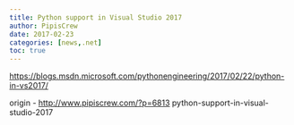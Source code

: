 ```yaml
---
title: Python support in Visual Studio 2017
author: PipisCrew
date: 2017-02-23
categories: [news,.net]
toc: true
---
```


https://blogs.msdn.microsoft.com/pythonengineering/2017/02/22/python-in-vs2017/

origin - http://www.pipiscrew.com/?p=6813 python-support-in-visual-studio-2017